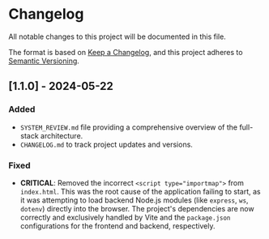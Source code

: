 # Changelog

All notable changes to this project will be documented in this file.

The format is based on [Keep a Changelog](https://keepachangelog.com/en/1.0.0/),
and this project adheres to [Semantic Versioning](https://semver.org/spec/v2.0.0.html).

## [1.1.0] - 2024-05-22

### Added
- `SYSTEM_REVIEW.md` file providing a comprehensive overview of the full-stack architecture.
- `CHANGELOG.md` to track project updates and versions.

### Fixed
- **CRITICAL**: Removed the incorrect `<script type="importmap">` from `index.html`. This was the root cause of the application failing to start, as it was attempting to load backend Node.js modules (like `express`, `ws`, `dotenv`) directly into the browser. The project's dependencies are now correctly and exclusively handled by Vite and the `package.json` configurations for the frontend and backend, respectively.
